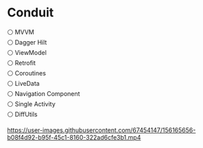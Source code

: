 # Conduit

⚪ MVVM          
⚪ Dagger Hilt    
⚪ ViewModel    
⚪ Retrofit   
⚪ Coroutines   
⚪ LiveData     
⚪ Navigation Component    
⚪ Single Activity    
⚪ DiffUtils    


https://user-images.githubusercontent.com/67454147/156165656-b08f4d92-b95f-45c1-8160-322ad6cfe3b1.mp4
